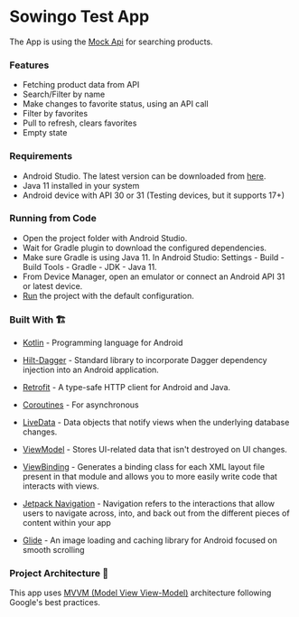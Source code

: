 # Sowingo Test App

The App is using the [Mock Api] for searching products.

### Features

- Fetching product data from API
- Search/Filter by name
- Make changes to favorite status, using an API call
- Filter by favorites
- Pull to refresh, clears favorites
- Empty state

### Requirements

- Android Studio. The latest version can be downloaded from [here](https://developer.android.com/studio/).
- Java 11 installed in your system
- Android device with API 30 or 31 (Testing devices, but it supports 17+)

### Running from Code

- Open the project folder with Android Studio.
- Wait for Gradle plugin to download the configured dependencies.
- Make sure Gradle is using Java 11. In Android Studio: Settings - Build - Build Tools - Gradle - JDK - Java 11.
- From Device Manager, open an emulator or connect an Android API 31 or latest device.
- [Run](https://developer.android.com/training/basics/firstapp/running-app) the project with the default configuration.

### Built With 🏗️
- [Kotlin] - Programming language for Android
- [Hilt-Dagger] - Standard library to incorporate Dagger dependency injection into an Android application.
- [Retrofit] -  A type-safe HTTP client for Android and Java.
- [Coroutines] - For asynchronous
- [LiveData] - Data objects that notify views when the underlying database changes.
- [ViewModel] - Stores UI-related data that isn't destroyed on UI changes.
- [ViewBinding] - Generates a binding class for each XML layout file present in that module and allows you to more easily write code that interacts with views.
- [Jetpack Navigation] - Navigation refers to the interactions that allow users to navigate across, into, and back out from the different pieces of content within your app
- [Glide] - An image loading and caching library for Android focused on smooth scrolling

  [ViewModel]: <https://developer.android.com/topic/libraries/architecture/viewmodel>
  [Jetpack Navigation]: <https://developer.android.com/guide/navigation/>
  [Hilt-Dagger]: <https://dagger.dev/hilt/>
  [ViewBinding]: <https://developer.android.com/topic/libraries/view-binding>
  [LiveData]: <https://developer.android.com/topic/libraries/architecture/livedata/>
  [Retrofit]: <https://square.github.io/retrofit/>
  [ViewModel]: <https://developer.android.com/topic/libraries/architecture/viewmodel>
  [Glide]: <https://github.com/bumptech/glide>
  [Kotlin]: <https://kotlinlang.org>
  [Coroutines]: <https://kotlinlang.org/docs/coroutines-overview.html>
  [MVVM (Model View View-Model)]: <https://developer.android.com/jetpack/guide#recommended-app-arch>
  [Mock Api]: <https://demo5514996.mockable.io/products>

### Project Architecture 🗼

This app uses [MVVM (Model View View-Model)] architecture following Google's best practices.


